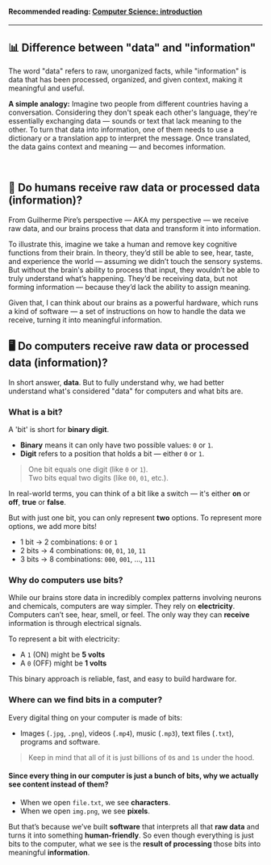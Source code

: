 #### Recommended reading: [Computer Science: introduction](https://github.com/FireguiQueen/CS50/blob/main/week-00_scratch/01_computer_science_introduction.md)

----------

## 📊 Difference between "data" and "information"
The word "data" refers to raw, unorganized facts, while "information" is data that has been processed, organized, and given context, making it meaningful and useful. 

**A simple analogy:** Imagine two people from different countries having a conversation. Considering they don't speak each other's language, they're essentially exchanging data — sounds or text that lack meaning to the other.
To turn that data into information, one of them needs to use a dictionary or a translation app to interpret the message. Once translated, the data gains context and meaning — and becomes information.

<br> 

## 🧠 Do humans receive raw data or processed data (information)?
From Guilherme Pire’s perspective — AKA my perspective — we receive raw data, and our brains process that data and transform it into information. 

To illustrate this, imagine we take a human and remove key cognitive functions from their brain. In theory, they’d still be able to see, hear, taste, and experience the world — assuming we didn’t touch the sensory systems. But without the brain's ability to process that input, they wouldn’t be able to truly understand what’s happening. They’d be receiving data, but not forming information — because they’d lack the ability to assign meaning.

Given that, I can think about our brains as a powerful hardware, which runs a kind of software — a set of instructions on how to handle the data we receive, turning it into meaningful information.


## 🖥️ Do computers receive raw data or processed data (information)? 
In short answer, **data**. But to fully understand why, we had better understand what's considered "data" for computers and what bits are. 

### What is a bit?
A 'bit' is short for **binary digit**.  
- **Binary** means it can only have two possible values: `0` or `1`.  
- **Digit** refers to a position that holds a bit — either `0` or `1`.

> One bit equals one digit (like `0` or `1`).  
> Two bits equal two digits (like `00`, `01`, etc.).

In real-world terms, you can think of a bit like a switch — it's either **on** or **off**, **true** or **false**.

But with just one bit, you can only represent **two** options. To represent more options, we add more bits! 
- 1 bit → 2 combinations: `0` or `1`  
- 2 bits → 4 combinations: `00`, `01`, `10`, `11`  
- 3 bits → 8 combinations: `000`, `001`, ..., `111`


### Why do computers use bits?
While our brains store data in incredibly complex patterns involving neurons and chemicals, computers are way simpler. They rely on **electricity**. Computers can’t see, hear, smell, or feel. The only way they can **receive** information is through electrical signals.

To represent a bit with electricity:
- A `1` (ON) might be **5 volts**
- A `0` (OFF) might be **1 volts**

This binary approach is reliable, fast, and easy to build hardware for.

### Where can we find bits in a computer?
Every digital thing on your computer is made of bits:
- Images (`.jpg`, `.png`), videos (`.mp4`), music (`.mp3`), text files (`.txt`), programs and software.   
> Keep in mind that all of it is just billions of `0`s and `1`s under the hood.

#### Since every thing in our computer is just a bunch of bits, why we actually see content instead of them?
- When we open `file.txt`, we see **characters**.
- When we open `img.png`, we see **pixels**.
  
But that’s because we’ve built **software** that interprets all that **raw data** and turns it into something **human-friendly**.
So even though everything is just bits to the computer, what we see is the **result of processing** those bits into meaningful **information**.

<!-- 
We can try to figure a simple box, with 3 levers (switches) inside of it. Each lever can only represent two states (on/off). 
Let's also suppose that we can switch between the states with eletrical signal. To switch to 'on' we send 1volt, to keep it 'off' we sent 0volt.

So, with a wire, I could send: `1volt - wait a moment - 0volts - wait a moment - 1volt`. With that order, my levers states, as we already expect, would be: 
`ON - OFF - ON`.

Knowing that we have 3 levers and each represent 2 states, how many possibilities do we have? That's simple!
```
OFF  - OFF  - OFF
OFF  - OFF  - ON
OFF  - ON   - ON
OFF  - ON   - OFF
ON   - OFF  - OFF
ON   - OFF  - OFF
ON   - OFF  - ON
ON   - ON   - ON  
```
> Using a bit of math, we could just do 2³, and the result is eight different possbilities. 

   --> 




















<!-- 
## Representação de Números

Imagine-se como um professor em sala de aula verificando a presença dos alunos. Para isso, você pode levantar um dedo de cada vez, representando cada pessoa. Esse sistema é chamado de 'sistema unário', onde cada dígito representa uma única unidade. No entanto, a contagem não permite ir muito longe. Somando os dedos erguidos, o máximo possível seria contar até 10 alunos.

Por outro lado, existem outras formas de representar números maiores usando o sistema unário.
Por exemplo, você poderia desenhar pequenos traços em uma folha, onde cada traço representa um aluno presente. 
Essa representação visual pode ser capaz de indicar uma alta quantidade de alunos presentes. 

Mas existe um método ainda mais eficiente e prático para representar os alunos, conhecido como __sistema decimal ou base 10__. Neste método, agrupamos diferentes unidades numéricas (0, 1, 2, 3..). Ao combinar esses números distintos teremos um valor final, e cada __posição__ neste valor pode conter dez valores distintos, variando de 0 a 9. 

![analogia](https://github.com/FireguiQueen/CS50/assets/98475125/0f560714-8f1f-44fb-a092-3a2833aa61de)

Isso nos permite criar valores para representar a quantidade de alunos presentes de forma precisa e escalável.

<br>

## Como os humanos compreendem valores? 
Quando olhamos para o valor `250`, pensamos no número _duzentos e cinquenta__. Isso ocorre pois o 0 está na coluna das unidades, o 5 está na coluna das dezenas e o 2 está na coluna das centenas. 
- **Unidade:** 0 _(10⁰ * __0__ = 0)_;
- **Dezena:** &nbsp; 5  _(10¹ * __5__ = 50)_;
- **Centena:** 2 _(10² * __2__ = 200)_.
- **RESULTADO = 200 + 50 + 0**

![image 2](https://github.com/FireguiQueen/CC50/assets/98475125/43cf09fb-06c8-4d56-906b-0cd7022c1f76)
> A regra fundamental da notação decimal é que cada posição à __esquerda__ de um número é _dez vezes maior do que a posição à sua direita_. Por isso que uma dezena é composta por 10 unidades, uma centena por 10 dezenas, e assim por diante.

<br>

# Representatividade de informações por computadores e humanos

## O conceito de informação
> _"Informação é um conceito amplo, mas em termos gerais, pode ser definida como dados organizados de forma significativa, que têm o potencial de __transmitir conhecimento__ ou __instrução para aqueles que a recebem__."_ 

Tudo o que presenciamos ao nosso redor, sejam ruas, diálogos entre pessoas, animais, plantas.. Absolutamente tudo existente em nosso universo podem ser interpretado como "meras" informações. 

Em uma conversa, por exemplo, somos capazes de receber conhecimento ou instruções de outras pessoas, e este conceito nada mais é do que uma informação transmitida do ponto A (pessoa 1) até o ponto B (pessoa 2).

Quando vemos um 'S.O.S' escrito na areia de uma ilha, sabemos que aquilo é uma informação, e ganhamos o conhecimento de que alguém possivelmente esteja precisando de ajuda.

Ao olhar para um jornal, vemos diferentes notícias sobre acontecimentos e fatos, e isto é uma informação, pois nos dá o conhecimento sobre determinado evento.

___A partir do momento que somos capazes de interpretar algo, podemos considerar aquilo uma informação.___

### Como objetos mais abstratos continuam sendo informações? 
Para entender isto, podemos pensar em uma flor. Uma flor pode aparentar não ser uma informação, pois ela, supostamente, não está lhe transmitido conhecimento ou instruções. Mas a realidade é que uma flor comunica uma série de informações valiosas sobre si mesma e de seu ambiente. 

Vamos supor que um biólogo que vive na Europa seja teleportado para um local aleatório no mundo. De repente, ele se depara com uma flor de Carajás, que só existe no Brasil, na Amazônia. Neste momento, já podemos imaginar que esta flor avistada pelo biólogo, é um tipo de informação, pois deu a ele um conhecimento (que neste caso, foi mostrar ao biólogo sua localização).

## Semelhança entre o mundo real e o computacional 
Tudo ao nosso redor __é feito energia__. Um exemplo disso é o corpo humano, que em um nível fundamental, é formado por máteria (átomos, que formam moléculas, que formam células, que formam tecidos, orgãos), e como nós já sabemos, matéria é formada por energia. 

Nos computadores, isto não é diferente. Para criarmos informações, juntamos dois estados básicos: ligado/desligado.
E isto, só é possível através de energia. 
 



# Estados básicos são capazes de criar infinitas informações
......

Na vida real, temos acesso aos 10 diferentes números: 0, 1, 2, 3, 4, 5, 6, 7, 8 e 9; E nós utilizamos eles para formar
valores cada vez maiores, a fim de representar um valor final.  

A diferença é que os computadores só tem acesso a dois números: __0 e 1__

em outras palavras, só tem acesso a dois bits. Por isso, eles fazem uso da base de dois (binário) para a criação de outros números.
> Bits é derivado de "binary digits". Dígitos binários são: 0 e 1.

__Qual é o motivo pelo qual as máquinas operam exclusivamente com o binário?__
Antes disso, vamos refletir um pouco sobre como nós, seres humanos, interpretamos informações.
1. __INPUT:__ _Entrada de uma informação (seja ouvindo, vendo ou até mesmo pelo tato)_
2. __PROCESSAMENTO:__ _Tratamento desta informação (pensamos como podemos resolver este problema)_
3. __OUTPUT:__ _Saída de uma solução (transmitimos a resposta pensada na etapa anterior)_

Percebemos que nosso cérebro simplifica muito as coisas. O nosso 'input' (nossa entrada de informação) pode ser captada de diversas maneiras: ouvindo, vendo ou até mesmo pelo tato.
__No entanto, o que os computadores utilizam como INPUT?__ Na realidade, apenas eletricidade.
Algo que todos nós fazemos ao utilizar um dispositivo eletrônico é garantir que esteja conectado à tomada ou que tenha energia na sua bateria/pilha.
Através dessa eletricidade, começamos a representar informações. </br>
Um dispositivo que recebe eletricidade é capaz de estar em dois estados: desligado/ligado. Esse comportamento de ligar/desligar pode ser denominado de forma binária, 0 e 1.

Dado que os computadores possuem basicamente um único tipo de ENTRADA física (eletricidade), podemos aproveitar isso para armazenar informações.

Pense em três lâmpadas de luz. Se seguirmos um método convencional de contagem, teremos 3 como resultado, já que cada lâmpada representa uma unidade.

Porém, e se, ao invés disso, atribuirmos a cada posição das lâmpadas uma potência da base 2?
- Primeira posição:   2<sup>0</sup> (1)
- Segunda posição:    2¹ (2)
- Terceira posição:   2² (4)
> Com este metódo, podemos obter 7 unidades ao total, enquanto no outro, apenas 3 unidades.

E é dessa maneira que o computador opera. O sistema binário aparenta ser limitado por utilizar bits, mas é possível criar uma variedade infinita de outros valores. Em última análise, nos computadores, há milhões de interruptores (conhecidos como transistores) que podem assumir os estados de desligado ou ligado, 0 ou 1. Assim sendo, se você tem a habilidade de alterná-los entre esses estados, é possível criar uma sequência de dígitos de zeros e uns. Com essa sequência gerada entre '0' e '1', é possível gerar números cada vez maiores.

<details>
    <summary>Base decimal x base binária</summary>
    <h4>..10 <sup>4</sup> &nbsp; 10 <sup>3</sup>&nbsp; 10 <sup>2</sup> &nbsp; 10 <sup>1</sup>&nbsp; 10 <sup>0</sup> </h4>
    <img src="https://github.com/FireguiQueen/CC50/assets/98475125/6f0a983d-9674-4378-857c-24dc1469336c"/>
    <h4>..10 <sup>8</sup> &nbsp; 2 <sup>4</sup>&nbsp; 2 <sup>2</sup> &nbsp; 2 <sup>1</sup>&nbsp; 2 <sup>0</sup> </h4> <a name="img2">
    <img src="https://github.com/FireguiQueen/CC50/assets/98475125/38d021f4-3a21-4420-a6f5-553ab31b898e"/>
</details>


## Como os computadores criam outros números
Os computadores precisam de um sistema capaz de criar outros números além de 0 e 1. Mas eles não usam da base decimal `(10¹, 10², 10³..)`, e sim da base de dois: `2¹`, `2²`, `2³`.

Aprendemos que '1' representa 'ligado' pois na computação, o '1' representa passagem de energia, isso quer dizer que, ao colocar o '1' em uma determinada posição, estamos ativando o valor correspondente. Ao somarmos todos os números em laranja, obtemos 68 como resultado, e é dessa maneira que os _valores em binário são construídos_, __uma cadeia de zeros e uns__.

> Na imagem, os números em laranja representam os valores que foram ativados devido à presença de energia.
![Valores binarios](https://github.com/FireguiQueen/CC50/assets/98475125/736efe04-d419-4ace-9d14-83132d0a73a4)
--> 


